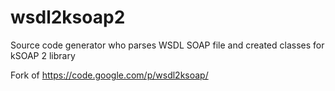 wsdl2ksoap2
===========

Source code generator who parses WSDL SOAP file and created classes for kSOAP 2 library

Fork of https://code.google.com/p/wsdl2ksoap/
